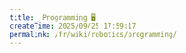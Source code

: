 ```yaml
---
title: ️ Programming 🖥
createTime: 2025/09/25 17:59:17
permalink: /fr/wiki/robotics/programming/
---
```

